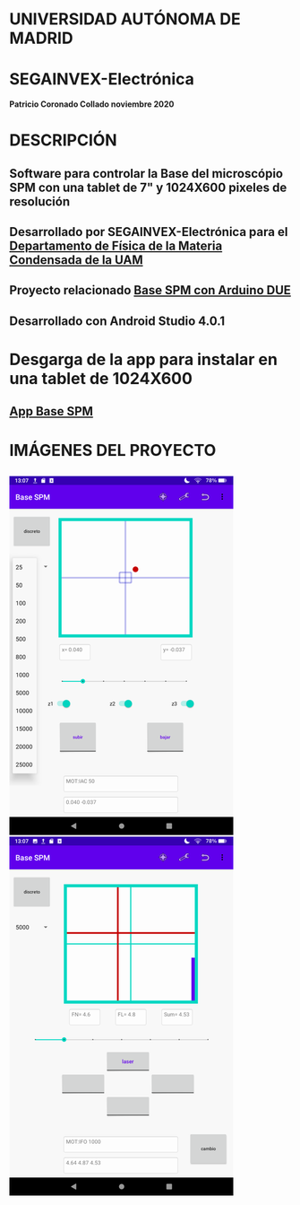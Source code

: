 # UNIVERSIDAD AUTÓNOMA DE MADRID
# SEGAINVEX-Electrónica
**Patricio Coronado Collado noviembre 2020**
# DESCRIPCIÓN
## Software para controlar la Base del microscópio SPM con una tablet de 7" y 1024X600 pixeles de resolución
## Desarrollado por SEGAINVEX-Electrónica para el [Departamento de Física de la Materia Condensada de la UAM](https://www.fmc.uam.es/research/nano-spm-lab/)
## Proyecto relacionado [Base SPM con Arduino DUE](https://github.com/PatricioCoronado/Base-SPM-Arduino-DUE)
## Desarrollado con Android Studio 4.0.1
# Desgarga de la app para instalar en una tablet de 1024X600
## [App Base SPM](https://github.com/PatricioCoronado/Base-SPM-tablet/blob/V2/app/release/app-release.apk)

# IMÁGENES DEL PROYECTO
##
![base](https://github.com/PatricioCoronado/Base-SPM-tablet/blob/V2/imagenes/imagen1A.png "control de motores Z")
![cabeza](https://github.com/PatricioCoronado/Base-SPM-tablet/blob/V2/imagenes/imagen2B.png "control de motores de la cabeza")


